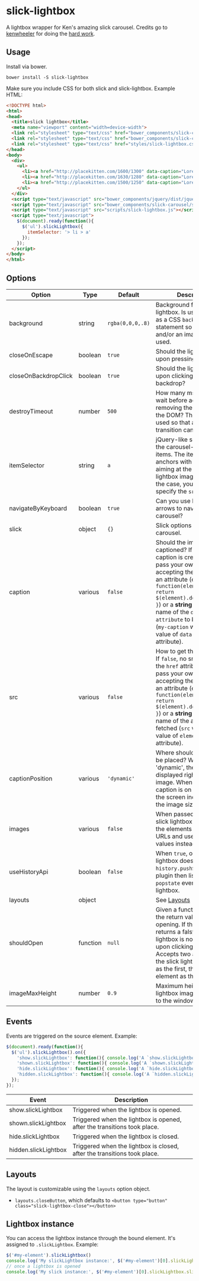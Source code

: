 # slick-lightbox

A lightbox wrapper for Ken's amazing slick carousel. Credits go to [kenwheeler](https://github.com/kenwheeler) for doing the [hard work](https://github.com/kenwheeler/slick).

## Usage

Install via bower.

```
bower install -S slick-lightbox
```

Make sure you include CSS for both slick and slick-lightbox. Example HTML:

```html
<!DOCTYPE html>
<html>
<head>
  <title>slick lightbox</title>
  <meta name="viewport" content="width=device-width">
  <link rel="stylesheet" type="text/css" href="bower_components/slick-carousel/slick/slick.css">
  <link rel="stylesheet" type="text/css" href="bower_components/slick-carousel/slick/slick-theme.css">
  <link rel="stylesheet" type="text/css" href="styles/slick-lightbox.css">
</head>
<body>
  <div>
    <ul>
      <li><a href="http://placekitten.com/1600/1300" data-caption="Lorem ipsum 1600x1300">http://placekitten.com/1600/1300</a></li>
      <li><a href="http://placekitten.com/1630/1280" data-caption="Lorem ipsum 1630x1280">http://placekitten.com/1630/1280</a></li>
      <li><a href="http://placekitten.com/1500/1250" data-caption="Lorem ipsum 1500x1250">http://placekitten.com/1500/1250</a></li>
    </ul>
  </div>
  <script type="text/javascript" src="bower_components/jquery/dist/jquery.js"></script>
  <script type="text/javascript" src="bower_components/slick-carousel/slick/slick.min.js"></script>
  <script type="text/javascript" src="scripts/slick-lightbox.js"></script>
  <script type="text/javascript">
    $(document).ready(function(){
      $('ul').slickLightbox({
        itemSelector: '> li > a'
      });
    });
  </script>
</body>
</html>
```

## Options

Option               | Type     |  Default         | Description
------               | ----     |  -------         | -----------
background           | string   | `rgba(0,0,0,.8)` | Background for the lightbox. Is used directly as a CSS `background` statement so that color and/or an image can be used.
closeOnEscape        | boolean  | `true`           | Should the lightbox close upon pressing ESC?
closeOnBackdropClick | boolean  | `true`           | Should the lightbox close upon clicking on backdrop?
destroyTimeout       | number   | `500`            | How many ms should we wait before actually removing the lightbox from the DOM? The default is used so that a 0.5s opacity transition can take place.
itemSelector         | string   | `a`              | jQuery-like selector for the carousel-to-create items. The items should be anchors with `href` attribute aiming at the desired lightbox image. If that's not the case, you should specify the `src` option.
navigateByKeyboard   | boolean  | `true`           | Can you use keyboard arrows to navigate the carousel?
slick                | object   | `{}`             | Slick options to pass to the carousel.
caption              | various  | `false`          | Should the images be captioned? If `false`, no caption is created. You can pass your own **function** accepting the element as an attribute (e.g. `function(element) { return $(element).doSomething(); }`) or a **string** with the name of the `data-attribute` to be fetched (`my-caption` will get the value of `data-my-caption` attribute).
src                  | various  | `false`          | How to get the image urls? If `false`, no src is taken as the `href` attribute. You can pass your own **function** accepting the element as an attribute (e.g. `function(element) { return $(element).doSomething(); }`) or a **string** with the name of the attribute to be fetched (`src` will get the value of `element.src` attribute).
captionPosition      | various  | `'dynamic'`      | Where should the caption be placed? When set to 'dynamic', the caption is displayed right under the image. When 'bottom', the caption is on the bottom of the screen independent to the image size.
images               | various  | `false`          | When passed an array, slick lightbox doesn't scan the elements for image URLs and uses array's values instead.
useHistoryApi        | boolean  | `false`          | When `true`, opening the lightbox does a `history.pushState`. The plugin then listens for the `popstate` event to close the lightbox.
layouts              | object   |                  | See [Layouts](#layouts)
shouldOpen           | function | `null`           | Given a function, checks the return value before opening. If the function returns a falsy value, the lightbox is not opened upon clicking on the items. Accepts two arguments - the slick lightbox instance as the first, the clicked element as the second.
imageMaxHeight       | number   | `0.9`            | Maximum height of the lightbox images. Relative to the window height.

## Events

Events are triggered on the source element. Example:

```javascript
$(document).ready(function(){
  $('ul').slickLightbox().on({
    'show.slickLightbox': function(){ console.log('A `show.slickLightbox` event triggered.'); },1
    'shown.slickLightbox': function(){ console.log('A `shown.slickLightbox` event triggered.'); },
    'hide.slickLightbox': function(){ console.log('A `hide.slickLightbox` event triggered.'); },
    'hidden.slickLightbox': function(){ console.log('A `hidden.slickLightbox` event triggered.'); }
  });
});
```

Event                | Description
------               | ----
show.slickLightbox   | Triggered when the lightbox is opened.
shown.slickLightbox  | Triggered when the lightbox is opened, after the transitions took place.
hide.slickLightbox   | Triggered when the lightbox is closed.
hidden.slickLightbox | Triggered when the lightbox is closed, after the transitions took place.


## Layouts

The layout is customizable using the `layouts` option object.

- `layouts.closeButton`, which defaults to `<button type="button" class="slick-lightbox-close"></button>`

## Lightbox instance

You can access the lightbox instance through the bound element. It's assigned to `.slickLightbox`. Example:

```javascript
$('#my-element').slickLightbox()
console.log('My slickLightbox instance:', $('#my-element')[0].slickLightbox)
// once a lightbox is opened
console.log('My slick instance:', $('#my-element')[0].slickLightbox.slick)
```
